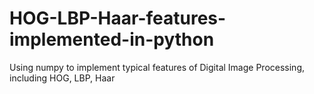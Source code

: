 # HOG-LBP-Haar-features-implemented-in-python
Using numpy to implement typical  features of Digital Image Processing, including HOG, LBP, Haar
